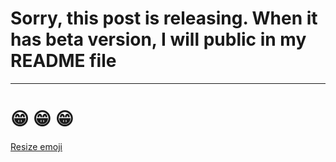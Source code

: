# Sorry, this post is releasing. When it has beta version, I will public in my README file 
___

# :grin: :grin: :grin:






[Resize emoji](https://stackoverflow.com/questions/65535998/jekyll-jemoji-how-to-config-emoji-size)
